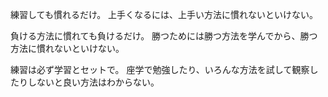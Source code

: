 練習しても慣れるだけ。
上手くなるには、上手い方法に慣れないといけない。

負ける方法に慣れても負けるだけ。
勝つためには勝つ方法を学んでから、勝つ方法に慣れないといけない。

練習は必ず学習とセットで。
座学で勉強したり、いろんな方法を試して観察したりしないと良い方法はわからない。
